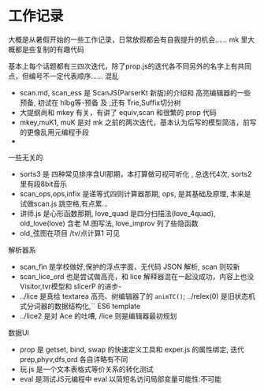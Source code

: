 # 工作记录

大概是从暑假开始的一些工作记录，日常放假都会有自我提升的机会…… mk 里大概都是些复制的有趣代码

基本上每个话题都有三四次迭代，除了prop.js的迭代各不同另外的名字上有共同点，但编号不一定代表顺序…… 混乱

- scan.md, scan_ess 是 ScanJS(ParserKt 新版)的介绍和 高亮编辑器的一些预备, 初试在 hlbg等-预备 及  ,还有 Trie,Suffix切分树
- 大提纲尚和 mkey 有关，有讲了 equiv,scan 和很繁的 prop
代码
- mkey,muK1, muK 是对 mk 之前的两次迭代，基本认为后写的模型简洁，前写的更像乱用元编程手段
- 

一些无关的

- sorts3 是 四种常见排序含UI那期，本打算做可视可听化 , 总迭代4次, sorts2 里有段8bit音乐
- scan_ops,ops,infix 是递等式四则计算器那期, ops, 是其基础及原理, 本来是试做scan.js 跳空格,有点累... 
- 讲师.js 是心形函数那期, love_quad 是四分扫描法(love_4quad), old_love(love) 含老 M.图写法, love_improv 列了些隐函数
- old_弦图在项目 /tv/点计算1 可见

解析器系

- scan_fin 是学校做好,保护的浮点字面，无代码 JSON 解析, scan 则较新
- scan_lice_ord 也是尝试做高亮，和 lice 解释器混在一起没成功，内容上也没Visitor,tvr模型和 slicerP 的进步-
- ../lice 是真给 textarea 高亮、树编辑器了的 `animTC()`; ../relex(0) 是旧状态机式分词器的数据结构化,`` ES6 template
- ../lice2 是对 Ace 的吐嘈, /lice 则是编辑器最初规划

数据UI

- prop 是 getset, bind, swap 的快速定义工具和 exper.js 的属性绑定, 迭代 prep,phyv,dfs,ord 各自详略有不同
- 玩.js 是一个文本表格式等价关系的转化测试
- eval 是测试JS元编程中 eval 以简短名访问局部变量可能性:不可能
